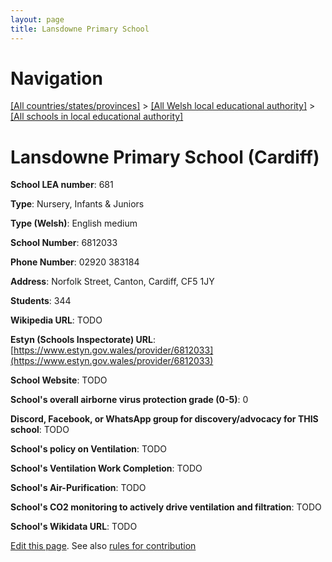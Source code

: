 ```yaml
---
layout: page
title: Lansdowne Primary School
---
```

# Navigation

[[All countries/states/provinces]](../../..) > [[All Welsh local educational authority]](../..) > [[All schools in local educational authority]](..)

# Lansdowne Primary School (Cardiff)

**School LEA number**: 681

**Type**: Nursery, Infants & Juniors

**Type (Welsh)**: English medium

**School Number**: 6812033

**Phone Number**: 02920 383184

**Address**: Norfolk Street, Canton, Cardiff, CF5 1JY

**Students**: 344

**Wikipedia URL**: TODO

**Estyn (Schools Inspectorate) URL**: [https://www.estyn.gov.wales/provider/6812033](https://www.estyn.gov.wales/provider/6812033)

**School Website**: TODO

**School's overall airborne virus protection grade (0-5)**: 0

**Discord, Facebook, or WhatsApp group for discovery/advocacy for THIS school**: TODO

**School's policy on Ventilation**: TODO

**School's Ventilation Work Completion**: TODO

**School's Air-Purification**: TODO

**School's CO2 monitoring to actively drive ventilation and filtration**: TODO

**School's Wikidata URL**: TODO




[Edit this page](https://github.com/ventilate-schools/Wales/edit/prif/./Cardiff/Lansdowne_Primary_School.md). See also [rules for contribution](../../../contribution-rules/)